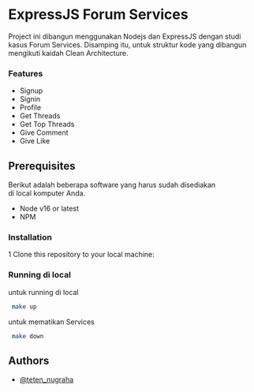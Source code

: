 
# ExpressJS Forum Services

Project ini dibangun menggunakan Nodejs dan ExpressJS dengan studi kasus Forum Services. Disamping itu, untuk struktur kode yang dibangun mengikuti kaidah Clean Architecture.

### Features

- Signup
- Signin
- Profile
- Get Threads
- Get Top Threads 
- Give Comment
- Give Like



## Prerequisites

Berikut adalah beberapa software yang harus sudah disediakan  
di local komputer Anda.

- Node v16 or latest
- NPM


### Installation
1 Clone this repository to your local machine:

### Running di local

untuk running di local

```bash  
 make up
```  

untuk mematikan Services 

```bash  
 make down
```  



## Authors

- [@teten_nugraha](https://twitter.com/backendherodev)

    